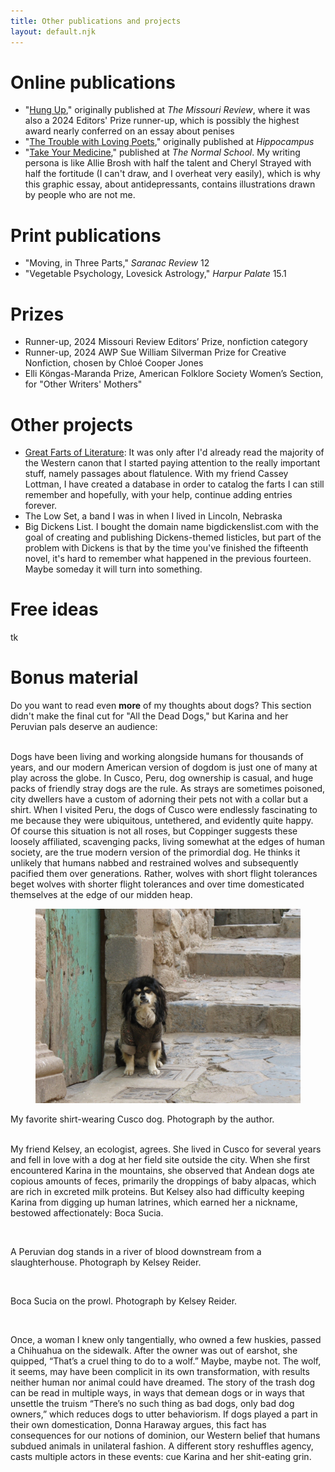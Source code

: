 ```yaml
---
title: Other publications and projects
layout: default.njk
---
```


# Online publications

- "<a href="https://missourireview.com/hung-up-by-elizabeth-zaleski/">Hung Up</a>," originally published at <i> The Missouri Review</i>, where it was also a 2024 Editors' Prize runner-up, which is possibly the highest award nearly conferred on an essay about penises
- "<a href="https://hippocampusmagazine.com/2017/02/the-trouble-with-loving-poets-by-elizabeth-zaleski/">The Trouble with Loving Poets</a>," originally published at <i>Hippocampus</i>
- "<a href="https://www.thenormalschool.com/blog/2018/9/17/take-your-medicine-by-elizabeth-zaleski-illustrations-by-kevin-abt-chad-miller">Take Your Medicine</a>," published at <i>The Normal School</i>. My writing persona is like Allie Brosh with half the talent and Cheryl Strayed with half the fortitude (I can't draw, and I overheat very easily), which is why this graphic essay, about antidepressants, contains illustrations drawn by people who are not me.

# Print publications

- "Moving, in Three Parts," <i>Saranac Review</i> 12
- "Vegetable Psychology, Lovesick Astrology," <i>Harpur Palate</i> 15.1

# Prizes
- Runner-up, 2024 Missouri Review Editors’ Prize, nonfiction category
- Runner-up, 2024 AWP Sue William Silverman Prize for Creative Nonfiction, chosen by Chloé Cooper Jones
- Elli Köngas-Maranda Prize, American Folklore Society Women’s Section, for "Other Writers' Mothers"


# Other projects

- <a href="https://greatfartsofliterature.com/">Great Farts of Literature</a>: It was only after I'd already read the majority of the Western canon that I started paying attention to the really important stuff, namely passages about flatulence. With my friend Cassey Lottman, I have created a database in order to catalog the farts I can still remember and hopefully, with your help, continue adding entries forever.
- The Low Set, a band I was in when I lived in Lincoln, Nebraska
- Big Dickens List. I bought the domain name bigdickenslist.com with the goal of creating and publishing Dickens-themed listicles, but part of the problem with Dickens is that by the time you've finished the fifteenth novel, it's hard to remember what happened in the previous fourteen. Maybe someday it will turn into something.

# Free ideas
tk

# Bonus material
Do you want to read even **more** of my thoughts about dogs? This section didn't make the final cut for "All the Dead Dogs," but Karina and her Peruvian pals deserve an audience:

<br>
Dogs have been living and working alongside humans for thousands of years, and our modern American version of dogdom is just one of many at play across the globe. In Cusco, Peru, dog ownership is casual, and huge packs of friendly stray dogs are the rule. As strays are sometimes poisoned, city dwellers have a custom of adorning their pets not with a collar but a shirt. When I visited Peru, the dogs of Cusco were endlessly fascinating to me because they were ubiquitous, untethered, and evidently quite happy. Of course this situation is not all roses, but Coppinger suggests these loosely affiliated, scavenging packs, living somewhat at the edges of human society, are the true modern version of the primordial dog. He thinks it unlikely that humans nabbed and restrained wolves and subsequently pacified them over generations. Rather, wolves with short flight tolerances beget wolves with shorter flight tolerances and over time domesticated themselves at the edge of our midden heap.

<br>
<figure class="image">
  <img src="/assets/images/fig 10. Cusco shirt dog.jpg" alt="Color photograph of Elizabeth Zaleski"/>
 </figure>
 <figcaption>My favorite shirt-wearing Cusco dog. Photograph by the author.</figcaption>

<br>

My friend Kelsey, an ecologist, agrees. She lived in Cusco for several years and fell in love with a dog at her field site outside the city. When she first encountered Karina in the mountains, she observed that Andean dogs ate copious amounts of feces, primarily the droppings of baby alpacas, which are rich in excreted milk proteins. But Kelsey also had difficulty keeping Karina from digging up human latrines, which earned her a nickname, bestowed affectionately: Boca Sucia.

<br>

A Peruvian dog stands in a river of blood downstream from a slaughterhouse. Photograph by Kelsey Reider.

<br>

Boca Sucia on the prowl. Photograph by Kelsey Reider.

<br>

Once, a woman I knew only tangentially, who owned a few huskies, passed a Chihuahua on the sidewalk. After the owner was out of earshot, she quipped, “That’s a cruel thing to do to a wolf.” Maybe, maybe not. The wolf, it seems, may have been complicit in its own transformation, with results neither human nor animal could have dreamed. The story of the trash dog can be read in multiple ways, in ways that demean dogs or in ways that unsettle the truism “There’s no such thing as bad dogs, only bad dog owners,” which reduces dogs to utter behaviorism. If dogs played a part in their own domestication, Donna Haraway argues, this fact has consequences for our notions of dominion, our Western belief that humans subdued animals in unilateral fashion. A different story reshuffles agency, casts multiple actors in these events: cue Karina and her shit-eating grin.
